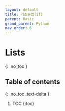 ```yaml
---
layout: default
title: 기초문법(if)
parent: Basic
grand_parent: Python
nav_order: 6
---
```

# Lists
{: .no_toc }

## Table of contents
{: .no_toc .text-delta }

1. TOC
{:toc}
